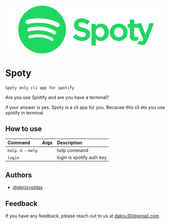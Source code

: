 ![""spotify"](./images/spoty.png)

# Spoty
`Spoty only cli app for spotify`

Are you use Spotify and are you have a terminal?
 
if your answer is yes. Spoty is a cli app for you.
Because this cli ets you use spotify in terminal

## How to use

| Command              | Args | Description               |
|:---------------------|:-----|:--------------------------|
| `help` `-h` `--help` |      | help command              |
| `login`              |      | login is spotify auth key |



## Authors

- [@denizyoldas](https://www.github.com/denizyoldas)


## Feedback

If you have any feedback, please reach out to us at daksu30@gmail.com

